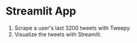 <h1>Streamlit App</h1>
<ol>
<li>Scrape a user's last 3200 tweets with Tweepy.</li>
<li>Visualize the tweets with Streamlit.</li>
</ol>

